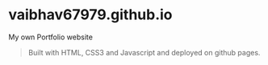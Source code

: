 # vaibhav67979.github.io
My own Portfolio website

> Built with HTML, CSS3 and Javascript and deployed on github pages.
